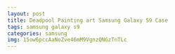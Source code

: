 ```yaml
---
layout: post
title: Deadpool Painting art Samsung Galaxy S9 Case
tags: samsung galaxy s9
categories: samsung
img: 15ow6pccAaNoZve46mM9VgnzQNGzTnTLc
---
```

